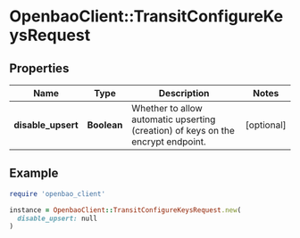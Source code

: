 # OpenbaoClient::TransitConfigureKeysRequest

## Properties

| Name | Type | Description | Notes |
| ---- | ---- | ----------- | ----- |
| **disable_upsert** | **Boolean** | Whether to allow automatic upserting (creation) of keys on the encrypt endpoint. | [optional] |

## Example

```ruby
require 'openbao_client'

instance = OpenbaoClient::TransitConfigureKeysRequest.new(
  disable_upsert: null
)
```

